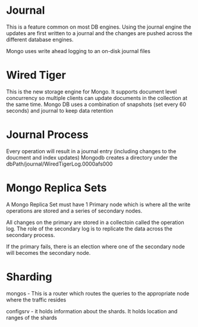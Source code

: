 # Journal
This is a feature common on most DB engines.  Using the journal engine the updates are first
written to a journal and the changes are pushed across the different database engines.

Mongo uses write ahead logging to an on-disk journal files 

# Wired Tiger
This is the new storage engine for Mongo. It supports document level concurrency so
multiple clients can update documents in the collection at the same time.  Mongo DB uses a combination of snapshots (set every 60 seconds) and journal to keep data retention

# Journal Process
Every operation will result in a journal entry (including changes to the doucment and index updates)
Mongodb creates a directory under the 
dbPath/journal/WiredTigerLog.0000afs000

# Mongo Replica Sets

A Mongo Replica Set must have 1 Primary node which is where all the write operations are stored and a series of secondary nodes.

All changes on the primary are stored in a collectoin called the operation log.   The role of the secondary log is to replicate the data across the secondary process.

If the primary fails, there is an election where one of the secondary node will becomes the secondary node.

# Sharding

mongos - This is a router which routes the queries to the appropriate node where the traffic resides

configsrv - it holds information about the shards.  It holds location and ranges of the shards

